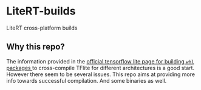 # LiteRT-builds
LiteRT cross-platform builds

## Why this repo?

The information provided in the [official tensorflow lite page for building `whl` packages ](https://ai.google.dev/edge/litert/build/cmake_pip) to cross-compile TFlite for different architectures is a good start. However there seem to be several issues. This repo aims at providing more info towards successful compilation. And some binaries as well. 

